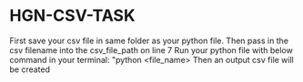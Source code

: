 # HGN-CSV-TASK

First save your csv file in same folder as your python file.
Then pass in the csv filename into the csv_file_path on line 7
Run your python file with below command in your terminal: "python <file_name>
Then an output csv file will be created
